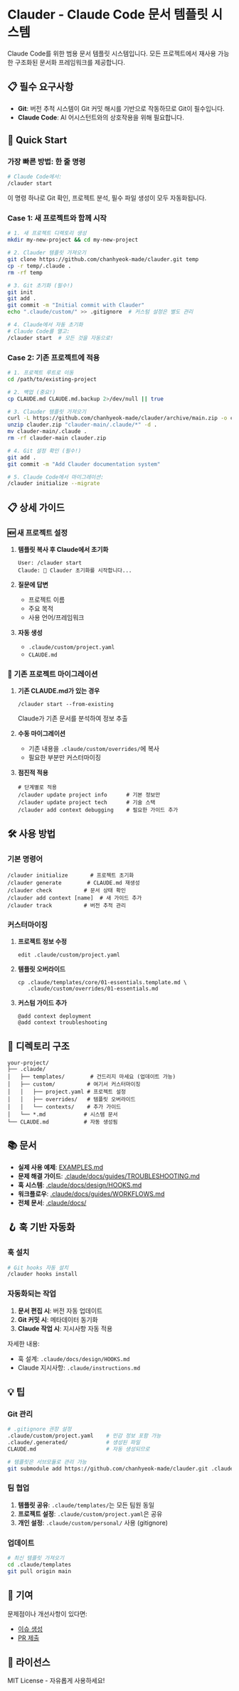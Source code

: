 # Clauder - Claude Code 문서 템플릿 시스템

Claude Code를 위한 범용 문서 템플릿 시스템입니다. 모든 프로젝트에서 재사용 가능한 구조화된 문서화 프레임워크를 제공합니다.

## 📋 필수 요구사항

- **Git**: 버전 추적 시스템이 Git 커밋 해시를 기반으로 작동하므로 Git이 필수입니다.
- **Claude Code**: AI 어시스턴트와의 상호작용을 위해 필요합니다.

## 🚀 Quick Start

### 가장 빠른 방법: 한 줄 명령

```bash
# Claude Code에서:
/clauder start
```

이 명령 하나로 Git 확인, 프로젝트 분석, 필수 파일 생성이 모두 자동화됩니다.

### Case 1: 새 프로젝트와 함께 시작

```bash
# 1. 새 프로젝트 디렉토리 생성
mkdir my-new-project && cd my-new-project

# 2. Clauder 템플릿 가져오기
git clone https://github.com/chanhyeok-made/clauder.git temp
cp -r temp/.claude .
rm -rf temp

# 3. Git 초기화 (필수!)
git init
git add .
git commit -m "Initial commit with Clauder"
echo ".claude/custom/" >> .gitignore  # 커스텀 설정은 별도 관리

# 4. Claude에서 자동 초기화
# Claude Code를 열고:
/clauder start  # 모든 것을 자동으로!
```

### Case 2: 기존 프로젝트에 적용

```bash
# 1. 프로젝트 루트로 이동
cd /path/to/existing-project

# 2. 백업 (중요!)
cp CLAUDE.md CLAUDE.md.backup 2>/dev/null || true

# 3. Clauder 템플릿 가져오기
curl -L https://github.com/chanhyeok-made/clauder/archive/main.zip -o clauder.zip
unzip clauder.zip "clauder-main/.claude/*" -d .
mv clauder-main/.claude .
rm -rf clauder-main clauder.zip

# 4. Git 설정 확인 (필수!)
git add .
git commit -m "Add Clauder documentation system"

# 5. Claude Code에서 마이그레이션:
/clauder initialize --migrate
```

## 📋 상세 가이드

### 🆕 새 프로젝트 설정

1. **템플릿 복사 후 Claude에서 초기화**
   ```
   User: /clauder start
   Claude: 🚀 Clauder 초기화를 시작합니다...
   ```

2. **질문에 답변**
   - 프로젝트 이름
   - 주요 목적
   - 사용 언어/프레임워크

3. **자동 생성**
   - `.claude/custom/project.yaml`
   - `CLAUDE.md`

### 🔄 기존 프로젝트 마이그레이션

1. **기존 CLAUDE.md가 있는 경우**
   ```
   /clauder start --from-existing
   ```
   Claude가 기존 문서를 분석하여 정보 추출

2. **수동 마이그레이션**
   - 기존 내용을 `.claude/custom/overrides/`에 복사
   - 필요한 부분만 커스터마이징

3. **점진적 적용**
   ```
   # 단계별로 적용
   /clauder update project info      # 기본 정보만
   /clauder update project tech      # 기술 스택
   /clauder add context debugging    # 필요한 가이드 추가
   ```

## 🛠 사용 방법

### 기본 명령어
```
/clauder initialize       # 프로젝트 초기화
/clauder generate        # CLAUDE.md 재생성
/clauder check          # 문서 상태 확인
/clauder add context [name]  # 새 가이드 추가
/clauder track          # 버전 추적 관리
```

### 커스터마이징
1. **프로젝트 정보 수정**
   ```
   edit .claude/custom/project.yaml
   ```

2. **템플릿 오버라이드**
   ```
   cp .claude/templates/core/01-essentials.template.md \
      .claude/custom/overrides/01-essentials.md
   ```

3. **커스텀 가이드 추가**
   ```
   @add context deployment
   @add context troubleshooting
   ```

## 📁 디렉토리 구조

```
your-project/
├── .claude/
│   ├── templates/        # 건드리지 마세요 (업데이트 가능)
│   ├── custom/          # 여기서 커스터마이징
│   │   ├── project.yaml # 프로젝트 설정
│   │   ├── overrides/   # 템플릿 오버라이드
│   │   └── contexts/    # 추가 가이드
│   └── *.md            # 시스템 문서
└── CLAUDE.md           # 자동 생성됨
```

## 📚 문서

- **실제 사용 예제**: [EXAMPLES.md](EXAMPLES.md)
- **문제 해결 가이드**: [.claude/docs/guides/TROUBLESHOOTING.md](.claude/docs/guides/TROUBLESHOOTING.md)
- **훅 시스템**: [.claude/docs/design/HOOKS.md](.claude/docs/design/HOOKS.md)
- **워크플로우**: [.claude/docs/guides/WORKFLOWS.md](.claude/docs/guides/WORKFLOWS.md)
- **전체 문서**: [.claude/docs/](.claude/docs/)

## 🪝 훅 기반 자동화

### 훅 설치
```bash
# Git hooks 자동 설치
/clauder hooks install
```

### 자동화되는 작업
1. **문서 편집 시**: 버전 자동 업데이트
2. **Git 커밋 시**: 메타데이터 동기화
3. **Claude 작업 시**: 지시사항 자동 적용

자세한 내용:
- 훅 설계: `.claude/docs/design/HOOKS.md`
- Claude 지시사항: `.claude/instructions.md`

## 💡 팁

### Git 관리
```bash
# .gitignore 권장 설정
.claude/custom/project.yaml    # 민감 정보 포함 가능
.claude/.generated/            # 생성된 파일
CLAUDE.md                      # 자동 생성되므로

# 템플릿은 서브모듈로 관리 가능
git submodule add https://github.com/chanhyeok-made/clauder.git .claude-template
```

### 팀 협업
1. **템플릿 공유**: `.claude/templates/`는 모든 팀원 동일
2. **프로젝트 설정**: `.claude/custom/project.yaml`은 공유
3. **개인 설정**: `.claude/custom/personal/` 사용 (gitignore)

### 업데이트
```bash
# 최신 템플릿 가져오기
cd .claude/templates
git pull origin main
```

## 🤝 기여

문제점이나 개선사항이 있다면:
- [이슈 생성](https://github.com/chanhyeok-made/clauder/issues)
- [PR 제출](https://github.com/chanhyeok-made/clauder/pulls)

## 📄 라이선스

MIT License - 자유롭게 사용하세요!